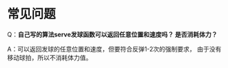 # 常见问题

Q：**自己写的算法serve发球函数可以返回任意位置和速度吗？
是否消耗体力？**

A：可以返回发球的任意位置和速度，但要符合反弹1-2次的强制要求，
由于没有移动球拍，所以不消耗体力值。

